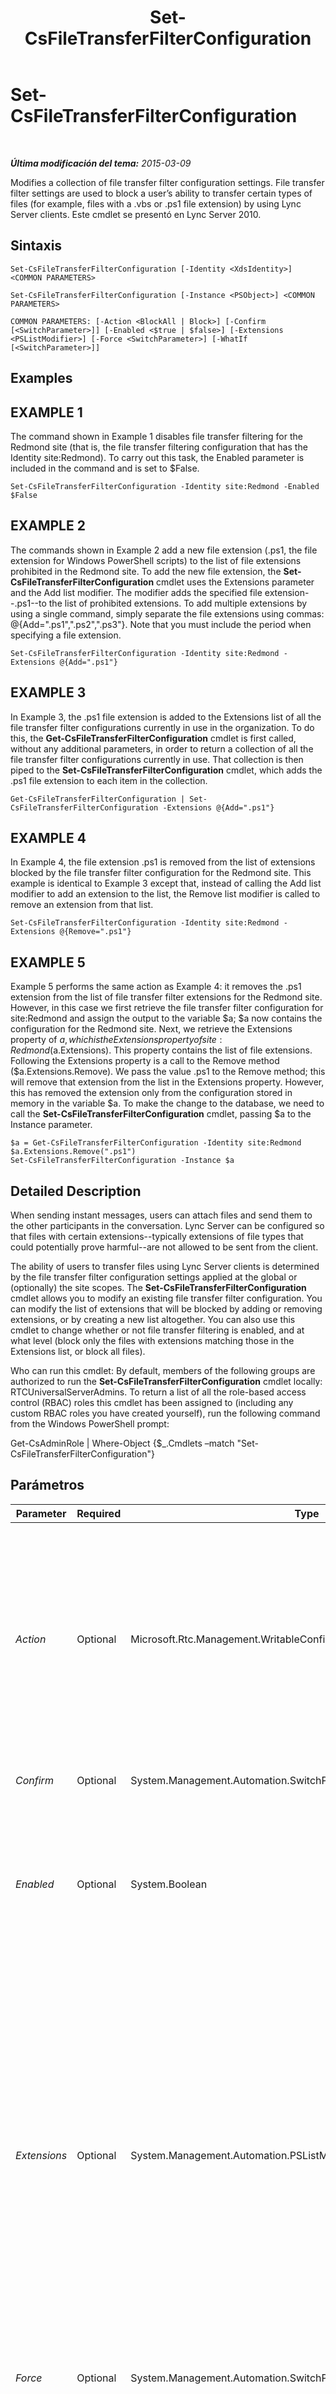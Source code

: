 ﻿---
title: Set-CsFileTransferFilterConfiguration
TOCTitle: Set-CsFileTransferFilterConfiguration
ms:assetid: 2697d3a0-d920-4a1d-9adc-7a8c754d8977
ms:mtpsurl: https://technet.microsoft.com/es-es/library/Gg425736(v=OCS.15)
ms:contentKeyID: 48274713
ms.date: 01/07/2017
mtps_version: v=OCS.15
ms.translationtype: HT
---

# Set-CsFileTransferFilterConfiguration

 

_**Última modificación del tema:** 2015-03-09_

Modifies a collection of file transfer filter configuration settings. File transfer filter settings are used to block a user’s ability to transfer certain types of files (for example, files with a .vbs or .ps1 file extension) by using Lync Server clients. Este cmdlet se presentó en Lync Server 2010.

## Sintaxis

    Set-CsFileTransferFilterConfiguration [-Identity <XdsIdentity>] <COMMON PARAMETERS>

    Set-CsFileTransferFilterConfiguration [-Instance <PSObject>] <COMMON PARAMETERS>

    COMMON PARAMETERS: [-Action <BlockAll | Block>] [-Confirm [<SwitchParameter>]] [-Enabled <$true | $false>] [-Extensions <PSListModifier>] [-Force <SwitchParameter>] [-WhatIf [<SwitchParameter>]]

## Examples

## EXAMPLE 1

The command shown in Example 1 disables file transfer filtering for the Redmond site (that is, the file transfer filtering configuration that has the Identity site:Redmond). To carry out this task, the Enabled parameter is included in the command and is set to $False.

    Set-CsFileTransferFilterConfiguration -Identity site:Redmond -Enabled $False

## EXAMPLE 2

The commands shown in Example 2 add a new file extension (.ps1, the file extension for Windows PowerShell scripts) to the list of file extensions prohibited in the Redmond site. To add the new file extension, the **Set-CsFileTransferFilterConfiguration** cmdlet uses the Extensions parameter and the Add list modifier. The modifier adds the specified file extension--.ps1--to the list of prohibited extensions. To add multiple extensions by using a single command, simply separate the file extensions using commas: @{Add=".ps1",".ps2",".ps3"}. Note that you must include the period when specifying a file extension.

    Set-CsFileTransferFilterConfiguration -Identity site:Redmond -Extensions @{Add=".ps1"}

## EXAMPLE 3

In Example 3, the .ps1 file extension is added to the Extensions list of all the file transfer filter configurations currently in use in the organization. To do this, the **Get-CsFileTransferFilterConfiguration** cmdlet is first called, without any additional parameters, in order to return a collection of all the file transfer filter configurations currently in use. That collection is then piped to the **Set-CsFileTransferFilterConfiguration** cmdlet, which adds the .ps1 file extension to each item in the collection.

    Get-CsFileTransferFilterConfiguration | Set-CsFileTransferFilterConfiguration -Extensions @{Add=".ps1"}

## EXAMPLE 4

In Example 4, the file extension .ps1 is removed from the list of extensions blocked by the file transfer filter configuration for the Redmond site. This example is identical to Example 3 except that, instead of calling the Add list modifier to add an extension to the list, the Remove list modifier is called to remove an extension from that list.

    Set-CsFileTransferFilterConfiguration -Identity site:Redmond -Extensions @{Remove=".ps1"}

## EXAMPLE 5

Example 5 performs the same action as Example 4: it removes the .ps1 extension from the list of file transfer filter extensions for the Redmond site. However, in this case we first retrieve the file transfer filter configuration for site:Redmond and assign the output to the variable $a; $a now contains the configuration for the Redmond site. Next, we retrieve the Extensions property of $a, which is the Extensions property of site:Redmond ($a.Extensions). This property contains the list of file extensions. Following the Extensions property is a call to the Remove method ($a.Extensions.Remove). We pass the value .ps1 to the Remove method; this will remove that extension from the list in the Extensions property. However, this has removed the extension only from the configuration stored in memory in the variable $a. To make the change to the database, we need to call the **Set-CsFileTransferFilterConfiguration** cmdlet, passing $a to the Instance parameter.

    $a = Get-CsFileTransferFilterConfiguration -Identity site:Redmond
    $a.Extensions.Remove(".ps1")
    Set-CsFileTransferFilterConfiguration -Instance $a

## Detailed Description

When sending instant messages, users can attach files and send them to the other participants in the conversation. Lync Server can be configured so that files with certain extensions--typically extensions of file types that could potentially prove harmful--are not allowed to be sent from the client.

The ability of users to transfer files using Lync Server clients is determined by the file transfer filter configuration settings applied at the global or (optionally) the site scopes. The **Set-CsFileTransferFilterConfiguration** cmdlet allows you to modify an existing file transfer filter configuration. You can modify the list of extensions that will be blocked by adding or removing extensions, or by creating a new list altogether. You can also use this cmdlet to change whether or not file transfer filtering is enabled, and at what level (block only the files with extensions matching those in the Extensions list, or block all files).

Who can run this cmdlet: By default, members of the following groups are authorized to run the **Set-CsFileTransferFilterConfiguration** cmdlet locally: RTCUniversalServerAdmins. To return a list of all the role-based access control (RBAC) roles this cmdlet has been assigned to (including any custom RBAC roles you have created yourself), run the following command from the Windows PowerShell prompt:

Get-CsAdminRole | Where-Object {$\_.Cmdlets –match "Set-CsFileTransferFilterConfiguration"}

## Parámetros


<table>
<colgroup>
<col style="width: 25%" />
<col style="width: 25%" />
<col style="width: 25%" />
<col style="width: 25%" />
</colgroup>
<thead>
<tr class="header">
<th>Parameter</th>
<th>Required</th>
<th>Type</th>
<th>Description</th>
</tr>
</thead>
<tbody>
<tr class="odd">
<td><p><em>Action</em></p></td>
<td><p>Optional</p></td>
<td><p>Microsoft.Rtc.Management.WritableConfig.Settings.ImFilter.FileFilterAction</p></td>
<td><p>Determines the action to be taken if this file transfer filter configuration is enabled. If set to BlockAll then all file transfers will be prohibited, regardless of file extension. If set to Block (the default value) file transfers will be allowed unless the file extension appears as one of the prohibited file types listed in the Extensions property.</p>
<p>To allow unrestricted file transfers (that is, to allow users to exchange any type of file, regardless of file extension), set the Enabled property of this policy to False.</p></td>
</tr>
<tr class="even">
<td><p><em>Confirm</em></p></td>
<td><p>Optional</p></td>
<td><p>System.Management.Automation.SwitchParameter</p></td>
<td><p>Se le pedirá confirmación antes de ejecutar el comando.</p></td>
</tr>
<tr class="odd">
<td><p><em>Enabled</em></p></td>
<td><p>Optional</p></td>
<td><p>System.Boolean</p></td>
<td><p>Enables or disables file transfer filtering. If this parameter is set to True, files with the specified extensions (or all files, depending on the value of the Action property) cannot be transferred from the client. If this parameter is set to False, any file can be transferred.</p>
<p>Default: True.</p></td>
</tr>
<tr class="even">
<td><p><em>Extensions</em></p></td>
<td><p>Optional</p></td>
<td><p>System.Management.Automation.PSListModifier</p></td>
<td><p>List of file extensions that will be blocked. If you attempt to use a Lync Server client to transfer a file that has a file extension matching one of the extensions in this list, that transfer will be blocked and the file will not be transferred. This list is ignored if Action is set to BlockAll (all file transfers are blocked) or if Enabled is set to False (no file transfers are blocked).</p>
<p>By default, the following file extensions are included in the Extensions property Default: .ade, .adp, .app, .asp, .bas, .bat, .cer, .chm, .cmd, .com, .cpl, .crt, .csh, .exe, .fxp, .grp, .hlp, .hta, .inf, .ins, .isp, .its, .js, .jse, .ksh, .lnk, .mad, .maf, .mag, .mam, .maq, .mar., mas., .mat, .mau, .mav, .maw, .mda, .mdb. .mde, .mdt, .mdw, .mdz, .msc, .msi, .msp, .mst, .ocx, .ops, .pcd, .pif, .pl, .pnp, .prf, .prg, .pst, .reg, .scf, .scr, .sct, .shb, .shs, .tmp, .url, .vb, .vbe, .vbs, .vsd, .vsmacros, .vss, .vst, .vsw, .ws, .wsc. .wsf, .wsh</p></td>
</tr>
<tr class="odd">
<td><p><em>Force</em></p></td>
<td><p>Optional</p></td>
<td><p>System.Management.Automation.SwitchParameter</p></td>
<td><p>Suppresses any confirmation prompts that would otherwise be displayed before making changes.</p></td>
</tr>
<tr class="even">
<td><p><em>Identity</em></p></td>
<td><p>Optional</p></td>
<td><p>Microsoft.Rtc.Management.Xds.XdsIdentity</p></td>
<td><p>Unique identifier of the file transfer configuration you want to modify. This value will be either global or site:&lt;site name&gt;, where &lt;site name&gt; is the name of the site to which the settings apply, such as site:Redmond.</p>
<p>If this parameter is not specified, then the <strong>Set-CsFileTransferFilterConfiguration</strong> cmdlet will, by default, update the global settings.</p></td>
</tr>
<tr class="odd">
<td><p><em>Instance</em></p></td>
<td><p>Optional</p></td>
<td><p>FileTransferFilterConfiguration</p></td>
<td><p>Allows you to pass a reference to an object to the cmdlet rather than set individual parameter values. This object must be of type FileTransferFilterConfiguration and can be retrieved by calling the <strong>Get-CsFileTransferFilterConfiguration</strong> cmdlet.</p></td>
</tr>
<tr class="even">
<td><p><em>WhatIf</em></p></td>
<td><p>Optional</p></td>
<td><p>System.Management.Automation.SwitchParameter</p></td>
<td><p>Describe qué sucedería si se ejecutara el comando sin ejecutarlo realmente.</p></td>
</tr>
</tbody>
</table>


## Input Types

Microsoft.Rtc.Management.WritableConfig.Settings.ImFilter.FileTransferFilterConfiguration object. Accepts pipelined input of file transfer filter configuration objects.

## Return Types

This cmdlet does not return a value or object. Instead, the cmdlet configures instances of the Microsoft.Rtc.Management.WritableConfig.Settings.ImFilter.FileTransferFilterConfiguration object.

## Vea también

#### Otros recursos

[New-CsFileTransferFilterConfiguration](new-csfiletransferfilterconfiguration.md)  
[Remove-CsFileTransferFilterConfiguration](remove-csfiletransferfilterconfiguration.md)  
[Get-CsFileTransferFilterConfiguration](get-csfiletransferfilterconfiguration.md)

